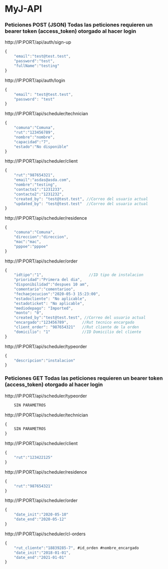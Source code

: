 # MyJ-API
### Peticiones POST (JSON) Todas las peticiones requieren un bearer token (access_token) otorgado al hacer login

http://IP:PORT/api/auth/sign-up
```javascript
{
    "email":"test@test.test",
    "password":"test",
    "fullName":"testing"
}
```

http://IP:PORT/api/auth/login
```javascript
{
    "email": "test@test.test",
    "password": "test"
}
```

http://IP:PORT/api/scheduler/technician
```javascript
{
    "comuna":"Comuna",
    "rut":"123456789",
    "nombre":"nombre",
    "capacidad":"7",
    "estado":"No disponible"
}
```

http://IP:PORT/api/scheduler/client
```javascript
{
    "rut":"987654321",
    "email":"asdas@asda.com",
    "nombre":"testing",
    "contacto1":"1231233",
    "contacto2":"1231232",
    "created_by": "test@test.test", //Correo del usuario actual
    "updated_by": "test@test.test"  //Correo del usuario actual
}
```

http://IP:PORT/api/scheduler/residence
```javascript
{
    "comuna":"Comuna",
    "direccion":"direccion",
    "mac":"mac",
    "pppoe":"pppoe"
}
```

http://IP:PORT/api/scheduler/order
```javascript
{
    "idtipo":"1",                    //ID tipo de instalacion
    "prioridad":"Primera del dia",
    "disponibilidad":"despues 10 am",
    "comentario":"comentarioo",
    "fechaejecucion":"2020-05-3 15:23:00",
    "estadocliente": "No aplicable",
    "estadoticket": "No aplicable",
    "mediodepago": "Imported",
    "monto": "0",
    "created_by":"test@test.test", //Correo del usuario actual
    "encargado":"123456789",      //Rut tecnico encargado
    "client_order": "987654321"   //Rut cliente de la orden
    "domicilio": "1"              //ID Domicilio del cliente
}
```

http://IP:PORT/api/scheduler/typeorder
```javascript
{ 
    "descripcion":"instalacion" 
}
```

### Peticiones GET Todas las peticiones requieren un bearer token (access_token) otorgado al hacer login

http://IP:PORT/api/scheduler/typeorder
```javascript
    SIN PARAMETROS
```


http://IP:PORT/api/scheduler/technician
```javascript
{
    SIN PARAMETROS
}
```

http://IP:PORT/api/scheduler/client
```javascript
{
    "rut":"123422125"
}
```

http://IP:PORT/api/scheduler/residence
```javascript
{
    "rut":"987654321"
}
```

http://IP:PORT/api/scheduler/order
```javascript
{
    "date_init":"2020-05-10"
    "date_end":"2020-05-12"
}
```

http://IP:PORT/api/scheduler/cl-orders
```javascript
{
    "rut_cliente":"18839285-7", #id_orden #nombre_encargado
    "date_init":"2018-01-01",
    "date_end":"2021-01-01"
}
```

